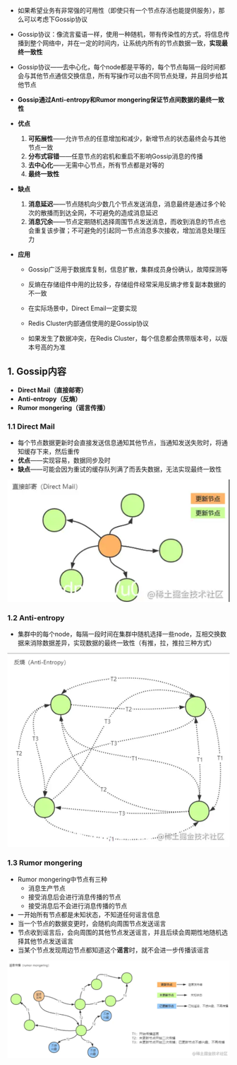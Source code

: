 * 如果希望业务有非常强的可用性（即使只有一个节点存活也能提供服务），那么可以考虑下Gossip协议
* Gossip协议：像流言蜚语一样，使用一种随机，带有传染性的方式，将信息传播到整个网络中，并在一定的时间内，让系统内所有的节点数据一致，**实现最终一致性**
* Gossip协议——去中心化，每个node都是平等的，每个节点每隔一段时间都会与其他节点通信交换信息，所有写操作可以由不同节点处理，并且同步给其他节点
* **Gossip通过Anti-entropy和Rumor mongering保证节点间数据的最终一致性**
* **优点**
  1. **可拓展性**——允许节点的任意增加和减少，新增节点的状态最终会与其他节点一致
  2. **分布式容错**——任意节点的宕机和重启不影响Gossip消息的传播
  3. **去中心化**——无需中心节点，所有节点都是对等的
  4. **最终一致性**
* **缺点**
  1. **消息延迟**——节点随机向少数几个节点发送消息，消息最终是通过多个轮次的散播而到达全网，不可避免的造成消息延迟
  2. **消息冗余**——节点定期随机选择周围节点发送消息，而收到消息的节点也会重复该步骤；不可避免的引起同一节点消息多次接收，增加消息处理压力

* **应用**

  * Gossip广泛用于数据库复制，信息扩散，集群成员身份确认，故障探测等
  * 反熵在存储组件中用的比较多，存储组件经常采用反熵才修复副本数据的不一致
  * 在实际场景中，Direct Email一定要实现

  * Redis Cluster内部通信使用的是Gossip协议
  * 如果发生了数据冲突，在Redis Cluster，每个信息都会携带版本号，以版本号高的为准



## 1. Gossip内容

* **Direct Mail（直接邮寄）**
* **Anti-entropy（反熵）**
* **Rumor mongering（谣言传播）**



### 1.1 Direct Mail

* 每个节点数据更新时会直接发送信息通知其他节点，当通知发送失败时，将通知缓存下来，然后重传
* **优点**——实现容易，数据同步及时
* **缺点**——可能会因为重试的缓存队列满了而丢失数据，无法实现最终一致性

![22](assert/22.png)

### 1.2 Anti-entropy

* 集群中的每个node，每隔一段时间在集群中随机选择一些node，互相交换数据来消除数据差异，实现数据的最终一致性（有推，拉，推拉三种方式）

![23](assert/23.png)

### 1.3 Rumor mongering

* Rumor mongering中节点有三种
  * 消息生产节点
  * 接受消息后会进行消息传播的节点
  * 接受消息后不会进行消息传播的节点
* 一开始所有节点都是未知状态，不知道任何谣言信息
* 当一个节点的数据变更时，会随机向周围节点发送谣言
* 节点收到谣言后，会向周围的其他节点发送谣言，并且后续会周期性地随机选择其他节点发送谣言
* 当某个节点发现周边节点都知道这个**谣言**时，就不会进一步传播该谣言

![24](assert/24.png)

